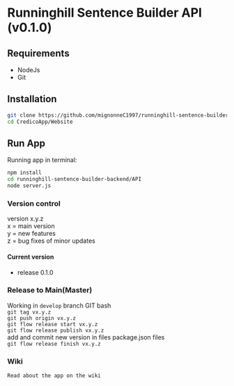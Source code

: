 # Runninghill Sentence Builder API (v0.1.0)
 
## Requirements

 - NodeJs
 - Git

## Installation

```bash
git clone https://github.com/mignonneC1997/runninghill-sentence-builder-backend.git OR git clone git@github.com:mignonneC1997/runninghill-sentence-builder-backend.git
cd CredicoApp/Website
```

## Run App

Running app in terminal:

```bash
npm install
cd runninghill-sentence-builder-backend/API
node server.js
```

### Version control

version x.y.z\
x = main version\
y = new features\
z = bug fixes of minor updates

#### Current version

* release 0.1.0

### Release to Main(Master)
Working in ```develop``` branch GIT bash\
```git tag vx.y.z```\
```git push origin vx.y.z```\
```git flow release start vx.y.z```\
```git flow release publish vx.y.z```\
add and commit new version in files package.json files\
```git flow release finish vx.y.z```


### Wiki

```bash
Read about the app on the wiki
```
